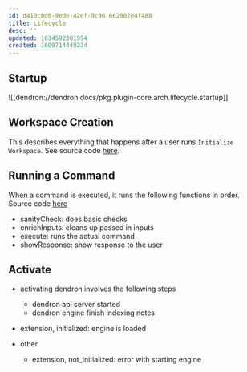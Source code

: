 ```yaml
---
id: d410c0d6-9ede-42ef-9c96-662902e4f488
title: Lifecycle
desc: ''
updated: 1634592301994
created: 1609714449234
---
```


## Startup
![[dendron://dendron.docs/pkg.plugin-core.arch.lifecycle.startup]]

## Workspace Creation

This describes everything that happens after a user runs `Initialize Workspace`. See source code [here](https://github.com/dendronhq/dendron/blob/master/packages/plugin-core/src/commands/SetupWorkspace.ts#L37:L37).

## Running a Command

When a command is executed, it runs the following functions in order. Source code [here](https://github.com/dendronhq/dendron/blob/master/packages/plugin-core/src/commands/base.ts#L40:L40)

- sanityCheck: does basic checks
- enrichInputs: cleans up passed in inputs
- execute: runs the actual command
- showResponse: show response to the user


## Activate
- activating dendron involves the following steps
    - dendron api server started
    - dendron engine finish indexing notes

- extension, initialized: engine is loaded

- other
    - extension, not_initialized: error with starting engine
